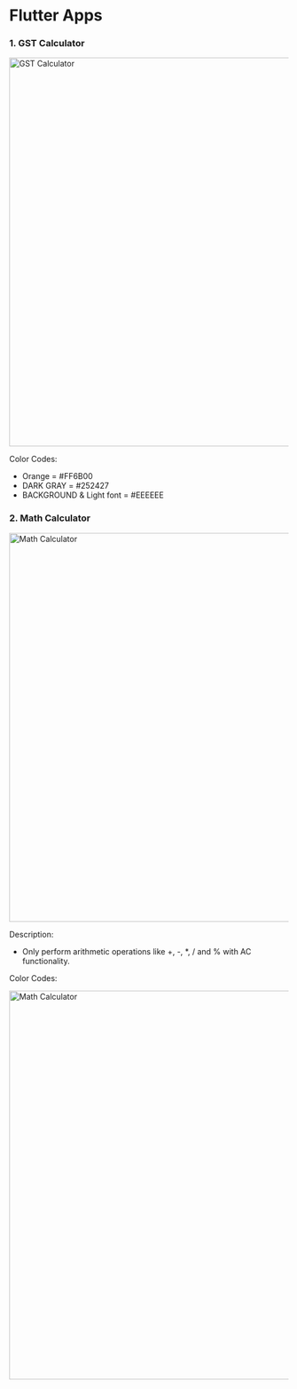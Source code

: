 # Flutter Apps

### 1. GST Calculator

<img src="https://user-images.githubusercontent.com/29592628/205632677-db88a300-e568-42e8-83be-b6b09a424747.png" height="700" alt="GST Calculator">

Color Codes: 
- Orange = #FF6B00
- DARK GRAY = #252427
- BACKGROUND & Light font = #EEEEEE

### 2. Math Calculator

<img src="https://user-images.githubusercontent.com/29592628/205633649-66ed4d68-247a-4007-8365-210e99fee318.png" height="700" alt="Math Calculator">

Description:
- Only perform arithmetic operations like +, -, *, / and % with AC functionality.

Color Codes:

<img src="https://user-images.githubusercontent.com/29592628/205633232-4e1bdbc3-d0df-4d55-b99e-b1243e320142.png" height="700" alt="Math Calculator">
